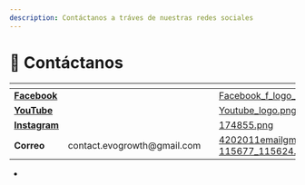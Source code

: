 ```yaml
---
description: Contáctanos a tráves de nuestras redes sociales
---
```


# 📱 Contáctanos

<table data-view="cards" data-full-width="false"><thead><tr><th></th><th></th><th></th><th data-hidden data-card-cover data-type="files"></th><th data-hidden data-card-target data-type="content-ref"></th></tr></thead><tbody><tr><td><a href="https://www.facebook.com/evo.growth"><strong>Facebook</strong></a></td><td></td><td></td><td><a href="../.gitbook/assets/Facebook_f_logo_(2019).png">Facebook_f_logo_(2019).png</a></td><td><a href="https://www.facebook.com/evo.growth">https://www.facebook.com/evo.growth</a></td></tr><tr><td><a href="https://www.youtube.com/@evo.growth"><strong>YouTube</strong></a></td><td></td><td></td><td><a href="../.gitbook/assets/Youtube_logo.png">Youtube_logo.png</a></td><td><a href="https://www.youtube.com/@evo.growth">https://www.youtube.com/@evo.growth</a></td></tr><tr><td><a href="https://www.instagram.com/evo.growth/"><strong>Instagram</strong></a></td><td></td><td></td><td><a href="../.gitbook/assets/174855.png">174855.png</a></td><td><a href="https://www.instagram.com/evo.growth/">https://www.instagram.com/evo.growth/</a></td></tr><tr><td><strong>Correo</strong></td><td>contact.evogrowth@gmail.com</td><td></td><td><a href="../.gitbook/assets/4202011emailgmaillogomailsocialsocialmedia-115677_115624.png">4202011emailgmaillogomailsocialsocialmedia-115677_115624.png</a></td><td></td></tr></tbody></table>

*
